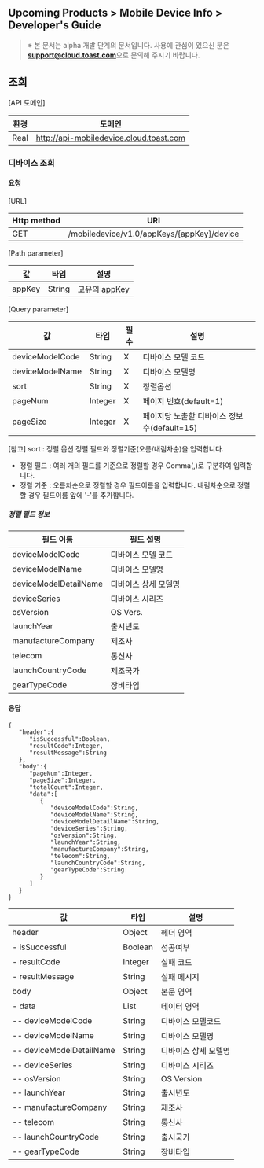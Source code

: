 ## Upcoming Products > Mobile Device Info > Developer's Guide

> ※ 본 문서는 alpha 개발 단계의 문서입니다.
> 사용에 관심이 있으신 분은 **support@cloud.toast.com**으로 문의해 주시기 바랍니다.

## 조회

[API 도메인]

|환경|	도메인|
|---|---|
|Real|	http://api-mobiledevice.cloud.toast.com|

### 디바이스 조회

#### 요청

[URL]

|Http method|	URI|
|---|---|
|GET|	/mobiledevice/v1.0/appKeys/{appKey}/device|

[Path parameter]

|값|	타입|	설명|
|---|---|---|
|appKey|	String|	고유의 appKey|

[Query parameter]

|값|	타입|	필수|	설명|
|---|---|---|---|
|deviceModelCode|	String|	X|	디바이스 모델 코드|
|deviceModelName|	String|	X|	디바이스 모델명|
|sort|	String|	X|	정렬옵션|
|pageNum|	Integer|	X|	페이지 번호(default=1)|
|pageSize|	Integer|	X|	페이지당 노출할 디바이스 정보 수(default=15)|

[참고] sort : 정렬 옵션
정렬 필드와 정렬기준(오름/내림차순)을 입력합니다.  
 - 정렬 필드 : 여러 개의 필드를 기준으로 정렬할 경우 Comma(,)로 구분하여 입력합니다.  
 - 정렬 기준 : 오름차순으로 정렬할 경우 필드이름을 입력합니다. 내림차순으로 정렬할 경우 필드이름 앞에 '-'를 추가합니다.

##### 정렬 필드 정보

|필드 이름|필드 설명|
|---|---|
|deviceModelCode|디바이스 모델 코드|
|deviceModelName|디바이스 모델명|
|deviceModelDetailName|디바이스 상세 모델명|
|deviceSeries|디바이스 시리즈|
|osVersion|OS Vers.|
|launchYear| 출시년도|
|manufactureCompany|제조사|
|telecom|통신사|
|launchCountryCode|제조국가|
|gearTypeCode|장비타입|

#### 응답

```
{  
   "header":{  
      "isSuccessful":Boolean,
      "resultCode":Integer,
      "resultMessage":String
   },
   "body":{  
      "pageNum":Integer,
      "pageSize":Integer,
      "totalCount":Integer,
      "data":[  
         {  
            "deviceModelCode":String,
            "deviceModelName":String,
            "deviceModelDetailName":String,
            "deviceSeries":String,
            "osVersion":String,
            "launchYear":String,
            "manufactureCompany":String,
            "telecom":String,
            "launchCountryCode":String,
            "gearTypeCode":String
         }
      ]
   }
}
```

|값|	타입|	설명|
|---|---|---|
|header|	Object|	헤더 영역|
|- isSuccessful|	Boolean|	성공여부|
|- resultCode|	Integer|	실패 코드|
|- resultMessage|	String|	실패 메시지|
|body|	Object|	본문 영역|
|- data|	List |	데이터 영역|
|-- deviceModelCode|	String|	디바이스 모델코드 |
|-- deviceModelName|	String|	디바이스 모델명 |
|-- deviceModelDetailName|  String| 디바이스 상세 모델명 |
|-- deviceSeries|  String| 디바이스 시리즈 |
|-- osVersion| String| OS Version|
|-- launchYear|  String| 출시년도 |
|-- manufactureCompany| String| 제조사 |
|-- telecom|  String| 통신사 |
|-- launchCountryCode| String| 출시국가|
|-- gearTypeCode|  String| 장비타입 |
